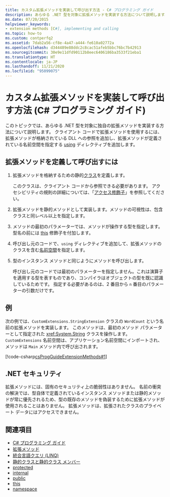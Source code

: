 ```yaml
---
title: カスタム拡張メソッドを実装して呼び出す方法 - C# プログラミング ガイド
description: あらゆる .NET 型を対象に拡張メソッドを実装する方法について説明します。 クライアント コードでは、DLL に参照を追加し、ディレクティブの使用を追加することで、自分のメソッドを使用することができます。
ms.date: 07/20/2015
helpviewer_keywords:
- extension methods [C#], implementing and calling
ms.topic: how-to
ms.custom: contperfq2
ms.assetid: 7dab2a56-cf8e-4a47-a444-fe610a02772a
ms.openlocfilehash: d344489e88ddc2c8cac51afeb5bbc76bc7b42913
ms.sourcegitcommit: 30e9e11dfd90112b8eec6406186ba3533f21eba1
ms.translationtype: HT
ms.contentlocale: ja-JP
ms.lasthandoff: 11/21/2020
ms.locfileid: "95099075"
---
```

# <a name="how-to-implement-and-call-a-custom-extension-method-c-programming-guide"></a>カスタム拡張メソッドを実装して呼び出す方法 (C# プログラミング ガイド)

このトピックでは、あらゆる .NET 型を対象に独自の拡張メソッドを実装する方法について説明します。 クライアント コードで拡張メソッドを使用するには、拡張メソッドが格納されている DLL への参照を追加し、拡張メソッドが定義されている名前空間を指定する [using](../../language-reference/keywords/using-directive.md) ディレクティブを追加します。  
  
## <a name="to-define-and-call-the-extension-method"></a>拡張メソッドを定義して呼び出すには  
  
1. 拡張メソッドを格納するための静的[クラス](./static-classes-and-static-class-members.md)を定義します。  
  
     このクラスは、クライアント コードから参照できる必要があります。 アクセシビリティの規則の詳細については、「[アクセス修飾子](./access-modifiers.md)」を参照してください。  
  
2. 拡張メソッドを静的メソッドとして実装します。メソッドの可視性は、包含クラスと同レベル以上を指定します。  
  
3. メソッドの最初のパラメーターでは、メソッドが操作する型を指定します。型名の前には [this](../../language-reference/keywords/this.md) 修飾子を付加します。  
  
4. 呼び出し元のコードで、`using` ディレクティブを追加して、拡張メソッドのクラスを含む[名前空間](../../language-reference/keywords/namespace.md)を指定します。  
  
5. 型のインスタンス メソッドと同じようにメソッドを呼び出します。  
  
     呼び出し元のコードでは最初のパラメーターを指定しません。これは演算子を適用する型を表すものであり、コンパイラはオブジェクトの型を既に認識しているためです。 指定する必要があるのは、2 番目から `n` 番目のパラメーターの引数だけです。  
  
## <a name="example"></a>例  

 次の例では、`CustomExtensions.StringExtension` クラスの `WordCount` という名前の拡張メソッドを実装します。 このメソッドは、最初のメソッド パラメーターとして指定された <xref:System.String> クラスを操作します。 `CustomExtensions` 名前空間は、アプリケーション名前空間にインポートされ、メソッドは `Main` メソッド内で呼び出されます。  
  
 [!code-csharp[csProgGuideExtensionMethods#1](~/samples/snippets/csharp/VS_Snippets_VBCSharp/csProgGuideExtensionMethods/cs/extensionmethods.cs#1)]  
  
## <a name="net-security"></a>.NET セキュリティ  

 拡張メソッドには、固有のセキュリティ上の脆弱性はありません。 名前の衝突の解決では、型自体で定義されているインスタンス メソッドまたは静的メソッドが常に優先されるため、型の既存のメソッドを偽装するために拡張メソッドが使用されることはありません。 拡張メソッドは、拡張されたクラスのプライベート データにはアクセスできません。  
  
## <a name="see-also"></a>関連項目

- [C# プログラミング ガイド](../index.md)
- [拡張メソッド](./extension-methods.md)
- [統合言語クエリ (LINQ)](../../linq/linq-in-csharp.md)
- [静的クラスと静的クラス メンバー](./static-classes-and-static-class-members.md)
- [protected](../../language-reference/keywords/protected.md)
- [internal](../../language-reference/keywords/internal.md)
- [public](../../language-reference/keywords/public.md)
- [this](../../language-reference/keywords/this.md)
- [namespace](../../language-reference/keywords/namespace.md)

